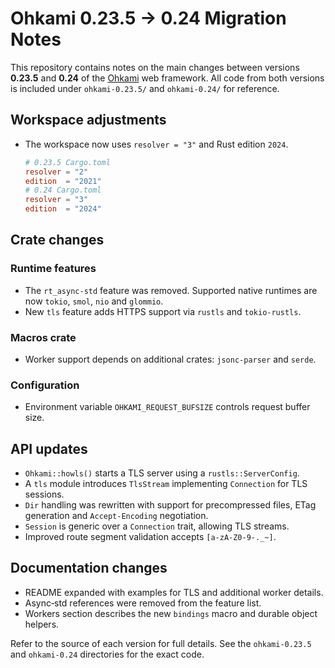 # Ohkami 0.23.5 -> 0.24 Migration Notes

This repository contains notes on the main changes between versions **0.23.5** and **0.24** of the [Ohkami](https://github.com/ohkami-rs/ohkami) web framework.  All code from both versions is included under `ohkami-0.23.5/` and `ohkami-0.24/` for reference.

## Workspace adjustments

- The workspace now uses `resolver = "3"` and Rust edition `2024`.
  ```toml
  # 0.23.5 Cargo.toml
  resolver = "2"
  edition  = "2021"
  # 0.24 Cargo.toml
  resolver = "3"
  edition  = "2024"
  ```

## Crate changes

### Runtime features
- The `rt_async-std` feature was removed. Supported native runtimes are now `tokio`, `smol`, `nio` and `glommio`.
- New `tls` feature adds HTTPS support via `rustls` and `tokio-rustls`.

### Macros crate
- Worker support depends on additional crates: `jsonc-parser` and `serde`.

### Configuration
- Environment variable `OHKAMI_REQUEST_BUFSIZE` controls request buffer size.

## API updates

- `Ohkami::howls()` starts a TLS server using a `rustls::ServerConfig`.
- A `tls` module introduces `TlsStream` implementing `Connection` for TLS sessions.
- `Dir` handling was rewritten with support for precompressed files, ETag generation and `Accept-Encoding` negotiation.
- `Session` is generic over a `Connection` trait, allowing TLS streams.
- Improved route segment validation accepts `[a-zA-Z0-9-._~]`.

## Documentation changes

- README expanded with examples for TLS and additional worker details.
- Async‑std references were removed from the feature list.
- Workers section describes the new `bindings` macro and durable object helpers.

Refer to the source of each version for full details.  See the `ohkami-0.23.5` and `ohkami-0.24` directories for the exact code.
